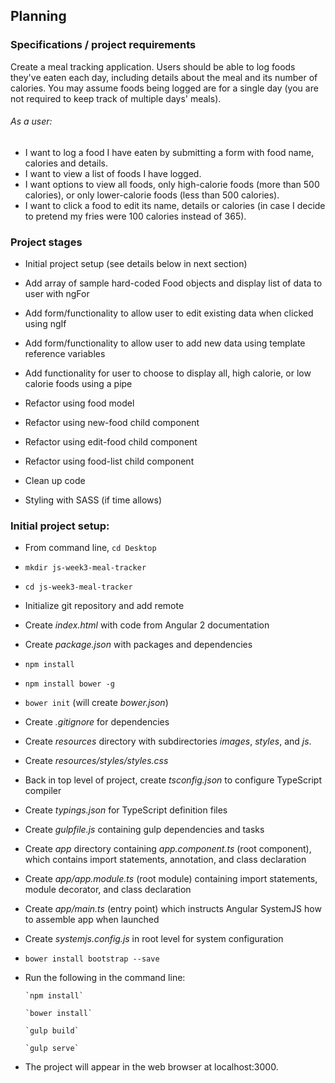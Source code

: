## Planning

### Specifications / project requirements

Create a meal tracking application. Users should be able to log foods they've eaten each day, including details about the meal and its number of calories. You may assume foods being logged are for a single day (you are not required to keep track of multiple days' meals).

###### As a user:
* I want to log a food I have eaten by submitting a form with food name, calories and details.
* I want to view a list of foods I have logged.
* I want options to view all foods, only high-calorie foods (more than 500 calories), or only lower-calorie foods (less than 500 calories).
* I want to click a food to edit its name, details or calories (in case I decide to pretend my fries were 100 calories instead of 365).


### Project stages

* Initial project setup (see details below in next section)

* Add array of sample hard-coded Food objects and display list of data to user with ngFor

* Add form/functionality to allow user to edit existing data when clicked using ngIf

* Add form/functionality to allow user to add new data using template reference variables

* Add functionality for user to choose to display all, high calorie, or low calorie foods using a pipe

* Refactor using food model

* Refactor using new-food child component

* Refactor using edit-food child component

* Refactor using food-list child component

* Clean up code

* Styling with SASS (if time allows)


###  Initial project setup:

* From command line, `cd Desktop`

* `mkdir js-week3-meal-tracker`

* `cd js-week3-meal-tracker`

* Initialize git repository and add remote

* Create _index.html_ with code from Angular 2 documentation

* Create _package.json_ with packages and dependencies

* `npm install`

* `npm install bower -g`

* `bower init` (will create _bower.json_)

* Create _.gitignore_ for dependencies

* Create _resources_ directory with subdirectories _images_, _styles_, and _js_.

* Create _resources/styles/styles.css_

* Back in top level of project, create _tsconfig.json_ to configure TypeScript compiler

* Create _typings.json_ for TypeScript definition files

* Create _gulpfile.js_ containing gulp dependencies and tasks

* Create _app_ directory containing _app.component.ts_ (root component), which contains import statements, annotation, and class declaration

* Create _app/app.module.ts_ (root module) containing import statements, module decorator, and class declaration

* Create _app/main.ts_ (entry point) which instructs Angular SystemJS how to assemble app when launched

* Create _systemjs.config.js_ in root level for system configuration

* `bower install bootstrap --save`

* Run the following in the command line:

      `npm install`

      `bower install`

      `gulp build`

      `gulp serve`

* The project will appear in the web browser at localhost:3000.
